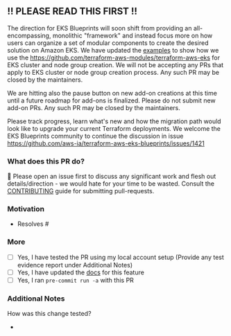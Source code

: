 ## :bangbang: PLEASE READ THIS FIRST :bangbang:

The direction for EKS Blueprints will soon shift from providing an all-encompassing, monolithic "framework" and instead focus more on how users can organize a set of modular components to create the desired solution on Amazon EKS. We have updated the [examples](https://github.com/aws-ia/terraform-aws-eks-blueprints/tree/main/examples) to show how we use the https://github.com/terraform-aws-modules/terraform-aws-eks for EKS cluster and node group creation. We will not be accepting any PRs that apply to EKS cluster or node group creation process. Any such PR may be closed by the maintainers.

We are hitting also the pause button on new add-on creations at this time until a future roadmap for add-ons is finalized. Please do not submit new add-on PRs. Any such PR may be closed by the maintainers.

Please track progress, learn what's new and how the migration path would look like to upgrade your current Terraform deployments. We welcome the EKS Blueprints community to continue the discussion in issue https://github.com/aws-ia/terraform-aws-eks-blueprints/issues/1421

### What does this PR do?

🛑 Please open an issue first to discuss any significant work and flesh out details/direction - we would hate for your time to be wasted.
Consult the [CONTRIBUTING](https://github.com/aws-ia/terraform-aws-eks-blueprints/blob/main/CONTRIBUTING.md#contributing-via-pull-requests) guide for submitting pull-requests.

<!-- A brief description of the change being made with this pull request. -->

### Motivation

<!-- What inspired you to submit this pull request? -->
- Resolves #<issue-number>

### More

- [ ] Yes, I have tested the PR using my local account setup (Provide any test evidence report under Additional Notes)
- [ ] Yes, I have updated the [docs](https://github.com/aws-ia/terraform-aws-eks-blueprints/tree/main/docs) for this feature
- [ ] Yes, I ran `pre-commit run -a` with this PR

### Additional Notes

How was this change tested?

* 

<!-- Anything else we should know when reviewing? -->
